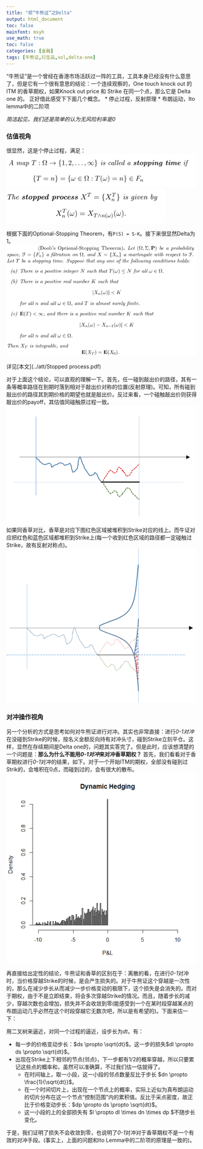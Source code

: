 ```yaml
---
title: "观“牛熊证”之Delta"
output: html_document
toc: false
mainfont: msyh
use_math: true
toc: false
categories: [金融]
tags: [牛熊证,衍生品,vol,delta-one]
---
```

<meta http-equiv='Content-Type' content='text/html; charset=utf-8' />
“牛熊证”是一个曾经在香港市场活跃过一阵的工具，工具本身已经没有什么意思了，但是它有一个很有意思的结论：一个连续观察的，One touch knock out 的 ITM 的香草期权，如果Knock out price 和 Strike 在同一个点，那么它是 Delta one 的。  正好借此感受下下面几个概念。
* 停止过程，反射原理
* 布朗运动，Ito lemma中的二阶项

*简洁起见，我们还是简单的认为无风险利率是0*
### 估值视角
很显然，这是个停止过程，满足：
![stopping time](./img/1656599465.png)
![stopping process](./img/1656599510.png)


根据下面的Optional-Stopping Theorem，有`P(S) = S-K`。接下来很显然Delta为1。
![doob theorem](./img/1656599594.png)

详见[本文](../att/Stopped process.pdf)

对于上面这个结论，可以直观的理解一下。首先，任一碰到敲出价的路径，其有一条等概率路径在到期时落到相对于敲出价对称的位置(反射原理)。可知，所有碰到敲出价的路径其到期价格的期望也就是敲出价。反过来看，一个碰触敲出价则获得敲出价的payoff，其估值同碰触原过程一致。
![path1](./img/1656599652.png)
如果同香草对比，香草是对应下图红色区域被堆积到Strike对应的线上。而牛证对应把红色和蓝色区域都堆积到Strike上(每一个收到红色区域的路径都一定碰触过Strike，故有反射对称点)。
![path2](./img/1656599682.png)


### 对冲操作视角
另一个分析的方式是思考如何对牛熊证进行对冲。其实也非常直接：进行*0-1对冲*在没碰到Strike的时候，按名义金额反向持有对冲头寸，碰到Strike立刻平仓。这样，显然在存续期间是Delta one的，问题其实答完了。但是此时，应该想清楚的一个问题是：**那么为什么不能用*0-1对冲*来对冲香草期权？**
首先，我们看看对于香草期权进行*0-1*对冲的结果，如下。对于一个开始ITM的期权，全部没有碰到过Strik的，会堆积在0点，而碰到过的，会有很大的散布。
![distribution](./img/1656599715.png)

再直接给出定性的结论，牛熊证和香草的区别在于：离散的看，在进行*0-1*对冲时，当价格穿越Strike的时候，是会产生损失的。对于牛熊证这个穿越是一次性的，那么在减少步长从而减少一步价格变动的极限下，这个损失是会消失的。而对于期权，由于不是立即结束，将会多次穿越Strike的情况。而且，随着步长的减少，穿越次数也会增加，损失并不会收敛到零(能感受到一个在某时段穿越某点的布朗运动几乎必然在这个时段穿越它无数次吧，所以是有希望的)。下面来估一下：

用二叉树来逼近，对同一个过程的逼近，设步长为$dt$。有：
*  每一步的价格变动步长：$ds \propto \sqrt{dt}$。这一步的损失$dl \propto ds \propto \sqrt{dt}$。
*  出现在Strike上下相邻的节点(邻点)，下一步都有1/2的概率穿越，所以只要累记这些点的概率和，虽然可以准确算，不过我们估一估就得了。
	*	 在时间轴上，取一小段，这一小段的邻点数量反比于步长 $dn \propto \frac{1}{\sqrt{dt}}$。
	*	 在一个时间切片上，出现在一个节点上的概率，实际上近似为真布朗运动的切片分布在这一个节点“控制范围”内的累积值。反比于采点密度，故正比于价格变动步长：$dp \propto ds \propto \sqrt{dt}$。
	*	 这一小段的上的全部损失有 $l \propto dl \times dn \times dp $不随步长变化。


于是，我们证明了损失不会收敛到零，也说明了*0-1*对冲对于香草期权不是一个有效的对冲手段。(事实上，上面的问题和Ito Lemma中的二阶项的原理是一致的)。
